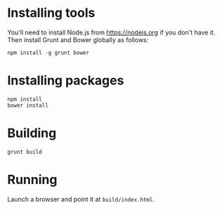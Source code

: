 # Installing tools

You'll need to install Node.js from https://nodejs.org if you don't have it.
Then install Grunt and Bower globally as follows:

```
npm install -g grunt bower
```

# Installing packages

```
npm install
bower install
```

# Building

```
grunt build
```

# Running

Launch a browser and point it at `build/index.html`.
